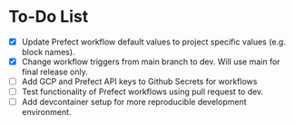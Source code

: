 # To-Do List

- [x] Update Prefect workflow default values to project specific values (e.g. block names).
- [x] Change workflow triggers from main branch to dev. Will use main for final release only.
- [ ] Add GCP and Prefect API keys to Github Secrets for workflows
- [ ] Test functionality of Prefect workflows using pull request to dev.
- [ ] Add devcontainer setup for more reproducible development environment.
